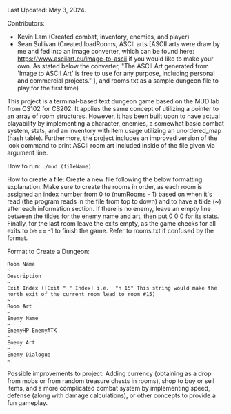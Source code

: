Last Updated: May 3, 2024.

Contributors:
- Kevin Lam (Created combat, inventory, enemies, and player)
- Sean Sullivan (Created loadRooms, ASCII arts [ASCII arts were draw by me and fed into an image converter, which can be found here:
  https://www.asciiart.eu/image-to-ascii if you would like to make your own. As stated below the converter, "The ASCII Art generated from 'Image to ASCII Art' is free to use for any purpose, including personal and commercial projects." ], and rooms.txt as a sample dungeon file to play for the first time)

This project is a terminal-based text dungeon game based on the MUD lab from CS102 for CS202. It applies the same concept of utilizing a pointer to an array of room structures. However, it has been built upon to have actual playability by implementing a character, enemies, a somewhat basic combat system, stats, and an inventory with item usage utilizing an unordered_map (hash table). Furthermore, the project includes an improved version of the look command to print ASCII room art included inside of the file given via argument line.

How to run: ```./mud (fileName)```

How to create a file: Create a new file following the below formatting explanation. Make sure to create the rooms in order, as each room is assigned an index number from 0 to (numRooms - 1) based on when it's read (the program reads in the file from top to down) and to have a tilde (~) after each information section. If there is no enemy, leave an empty line between the tildes for the enemy name and art, then put 0 0 0 for its stats. Finally, for the last room leave the exits empty, as the game checks for all exits to be == -1 to finish the game. Refer to rooms.txt if confused by the format. 

Format to Create a Dungeon: 
```
Room Name
~
Description
~
Exit Index ([Exit " " Index] i.e.  "n 15" This string would make the north exit of the current room lead to room #15)
~
Room Art
~
Enemy Name
~
EnemyHP EnemyATK
~
Enemy Art
~
Enemy Dialogue
~
```
Possible improvements to project: Adding currency (obtaining as a drop from mobs or from random treasure chests in rooms), shop to buy or sell items, and a more complicated combat system by implementing speed, defense (along with damage calculations), or other concepts to provide a fun gameplay.
